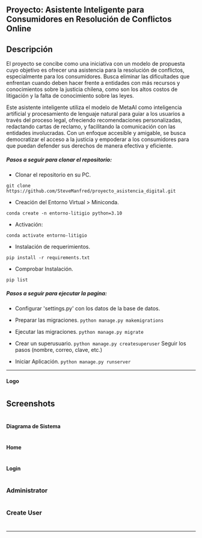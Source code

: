 ## Proyecto: Asistente Inteligente para Consumidores en Resolución de Conflictos Online

## Descripción 
El proyecto se concibe como una iniciativa con un modelo de propuesta cuyo objetivo es ofrecer una asistencia para la resolución de conflictos, especialmente para los consumidores. Busca eliminar las dificultades que enfrentan cuando deben hacer frente a entidades con más recursos y conocimientos sobre la justicia chilena, como son los altos costos de litigación y la falta de conocimiento sobre las leyes. 

Este asistente inteligente utiliza el modelo de MetaAI como inteligencia artificial y procesamiento de lenguaje natural para guiar a los usuarios a través del proceso legal, ofreciendo recomendaciones personalizadas, redactando cartas de reclamo, y facilitando la comunicación con las entidades involucradas. Con un enfoque accesible y amigable, se busca democratizar el acceso a la justicia y empoderar a los consumidores para que puedan defender sus derechos de manera efectiva y eficiente.

##### Pasos a seguir para clonar el repositorio:
- Clonar el repositorio en su PC.

`git clone https://github.com/SteveManfred/proyecto_asistencia_digital.git`
- Creación del Entorno Virtual > Miniconda.

`conda create -n entorno-litigio python=3.10`  
- Activación:

`conda activate entorno-litigio`  
- Instalación de requerimientos.

`pip install -r requirements.txt`  
- Comprobar Instalación.

`pip list`  

##### Pasos a seguir para ejecutar la pagina:
- Configurar 'settings.py' con los datos de la base de datos. 

- Preparar las migraciones.
`python manage.py makemigrations`  

- Ejecutar las migraciones.
`python manage.py migrate`  

- Crear un superusuario.
`python manage.py createsuperuser`
Seguir los pasos (nombre, correo, clave, etc.)

- Iniciar Aplicación.
`python manage.py runserver`

------------
#### Logo
#
## Screenshots
#
#### Diagrama de Sistema
#
#### Home
# 
#### Login
#
### Administrator
# 
### Create User
# 
------------


